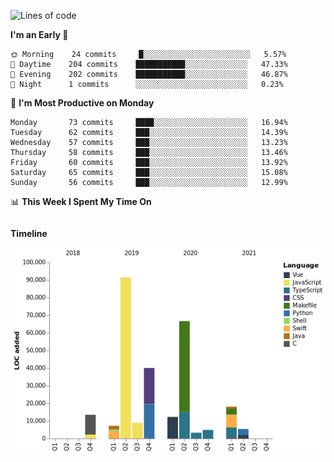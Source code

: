 <!--START_SECTION:waka-->
![Lines of code](https://img.shields.io/badge/From%20Hello%20World%20I%27ve%20Written-271901%20lines%20of%20code-blue)

**I'm an Early 🐤** 

```text
🌞 Morning    24 commits     █░░░░░░░░░░░░░░░░░░░░░░░░   5.57% 
🌆 Daytime    204 commits    ███████████░░░░░░░░░░░░░░   47.33% 
🌃 Evening    202 commits    ███████████░░░░░░░░░░░░░░   46.87% 
🌙 Night      1 commits      ░░░░░░░░░░░░░░░░░░░░░░░░░   0.23%

```
📅 **I'm Most Productive on Monday** 

```text
Monday       73 commits     ████░░░░░░░░░░░░░░░░░░░░░   16.94% 
Tuesday      62 commits     ███░░░░░░░░░░░░░░░░░░░░░░   14.39% 
Wednesday    57 commits     ███░░░░░░░░░░░░░░░░░░░░░░   13.23% 
Thursday     58 commits     ███░░░░░░░░░░░░░░░░░░░░░░   13.46% 
Friday       60 commits     ███░░░░░░░░░░░░░░░░░░░░░░   13.92% 
Saturday     65 commits     ███░░░░░░░░░░░░░░░░░░░░░░   15.08% 
Sunday       56 commits     ███░░░░░░░░░░░░░░░░░░░░░░   12.99%

```


📊 **This Week I Spent My Time On** 

```text
```

**Timeline**

![Chart not found](https://raw.githubusercontent.com/johann-lr/johann-lr/master/charts/bar_graph.png) 


<!--END_SECTION:waka-->
